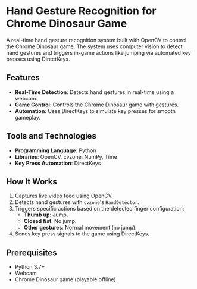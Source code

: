 # Hand Gesture Recognition for Chrome Dinosaur Game

A real-time hand gesture recognition system built with OpenCV to control the Chrome Dinosaur game. The system uses computer vision to detect hand gestures and triggers in-game actions like jumping via automated key presses using DirectKeys.

## Features
- **Real-Time Detection**: Detects hand gestures in real-time using a webcam.
- **Game Control**: Controls the Chrome Dinosaur game with gestures.
- **Automation**: Uses DirectKeys to simulate key presses for smooth gameplay.

## Tools and Technologies
- **Programming Language**: Python
- **Libraries**: OpenCV, cvzone, NumPy, Time
- **Key Press Automation**: DirectKeys

## How It Works
1. Captures live video feed using OpenCV.
2. Detects hand gestures with `cvzone`'s `HandDetector`.
3. Triggers specific actions based on the detected finger configuration:
   - **Thumb up**: Jump.
   - **Closed fist**: No jump.
   - **Other gestures**: Normal movement (no jump).
4. Sends key press signals to the game using DirectKeys.

## Prerequisites
- Python 3.7+
- Webcam
- Chrome Dinosaur game (playable offline)

